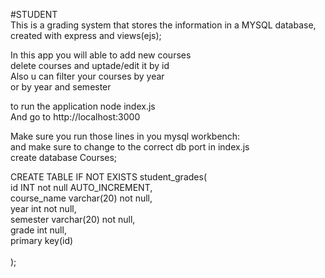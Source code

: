 #STUDENT<br>
This is a grading system that stores the information in a MYSQL database,<br>
 created with express and views(ejs);<br>

In this app you will able to add new courses<br>
delete courses and uptade/edit it by id<br>
Also u can filter your courses by year<br>
or by year and semester<br>

to run the application node index.js <br>
And go to http://localhost:3000<br>

Make sure you run those lines in you mysql workbench: <br>
and make sure to change to the correct db port in index.js <br>
create database Courses; <br>

CREATE TABLE IF NOT EXISTS student_grades( <br>
    id INT not null AUTO_INCREMENT, <br>
    course_name varchar(20) not null,<br>
    year int not null,<br>
    semester varchar(20) not null,<br>
    grade int null,<br>
    primary key(id)<br>  
);<br>



